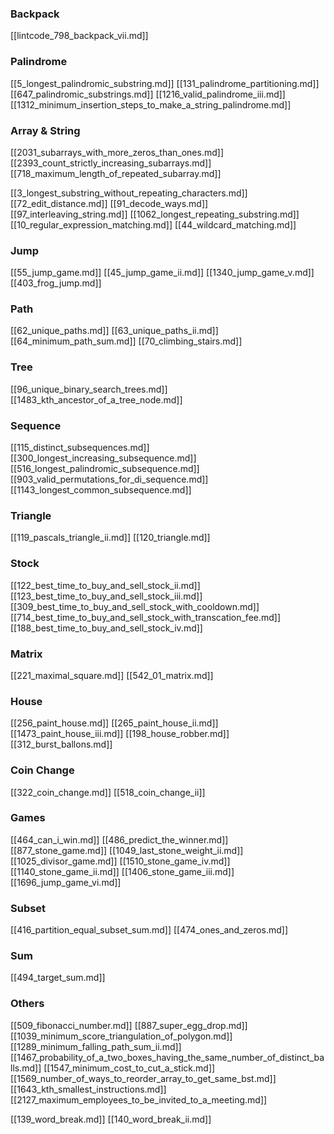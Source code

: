 
### Backpack
[[lintcode_798_backpack_vii.md]]


### Palindrome
[[5_longest_palindromic_substring.md]]
[[131_palindrome_partitioning.md]]
[[647_palindromic_substrings.md]]
[[1216_valid_palindrome_iii.md]]
[[1312_minimum_insertion_steps_to_make_a_string_palindrome.md]]


### Array & String
[[2031_subarrays_with_more_zeros_than_ones.md]]
[[2393_count_strictly_increasing_subarrays.md]]
[[718_maximum_length_of_repeated_subarray.md]]

[[3_longest_substring_without_repeating_characters.md]]
[[72_edit_distance.md]]
[[91_decode_ways.md]]
[[97_interleaving_string.md]]
[[1062_longest_repeating_substring.md]]
[[10_regular_expression_matching.md]]
[[44_wildcard_matching.md]]


### Jump
[[55_jump_game.md]]
[[45_jump_game_ii.md]]
[[1340_jump_game_v.md]]
[[403_frog_jump.md]]


### Path
[[62_unique_paths.md]]
[[63_unique_paths_ii.md]]
[[64_minimum_path_sum.md]]
[[70_climbing_stairs.md]]


### Tree
[[96_unique_binary_search_trees.md]]
[[1483_kth_ancestor_of_a_tree_node.md]]


### Sequence
[[115_distinct_subsequences.md]]
[[300_longest_increasing_subsequence.md]]
[[516_longest_palindromic_subsequence.md]]
[[903_valid_permutations_for_di_sequence.md]]
[[1143_longest_common_subsequence.md]]


### Triangle
[[119_pascals_triangle_ii.md]]
[[120_triangle.md]]


### Stock
[[122_best_time_to_buy_and_sell_stock_ii.md]]
[[123_best_time_to_buy_and_sell_stock_iii.md]]
[[309_best_time_to_buy_and_sell_stock_with_cooldown.md]]
[[714_best_time_to_buy_and_sell_stock_with_transcation_fee.md]]
[[188_best_time_to_buy_and_sell_stock_iv.md]]


### Matrix
[[221_maximal_square.md]]
[[542_01_matrix.md]]


### House
[[256_paint_house.md]]
[[265_paint_house_ii.md]]
[[1473_paint_house_iii.md]]
[[198_house_robber.md]]
[[312_burst_ballons.md]]


### Coin Change
[[322_coin_change.md]]
[[518_coin_change_ii]]


### Games
[[464_can_i_win.md]]
[[486_predict_the_winner.md]]
[[877_stone_game.md]]
[[1049_last_stone_weight_ii.md]]
[[1025_divisor_game.md]]
[[1510_stone_game_iv.md]]
[[1140_stone_game_ii.md]]
[[1406_stone_game_iii.md]]
[[1696_jump_game_vi.md]]



### Subset
[[416_partition_equal_subset_sum.md]]
[[474_ones_and_zeros.md]]


### Sum
[[494_target_sum.md]]


### Others
[[509_fibonacci_number.md]]
[[887_super_egg_drop.md]]
[[1039_minimum_score_triangulation_of_polygon.md]]
[[1289_minimum_falling_path_sum_ii.md]]
[[1467_probability_of_a_two_boxes_having_the_same_number_of_distinct_balls.md]]
[[1547_minimum_cost_to_cut_a_stick.md]]
[[1569_number_of_ways_to_reorder_array_to_get_same_bst.md]]
[[1643_kth_smallest_instructions.md]]
[[2127_maximum_employees_to_be_invited_to_a_meeting.md]]


[[139_word_break.md]]
[[140_word_break_ii.md]]
